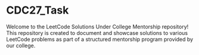 # CDC27_Task
Welcome to the LeetCode Solutions Under College Mentorship repository! This repository is created to document and showcase solutions to various LeetCode problems as part of a structured mentorship program provided by our college.
